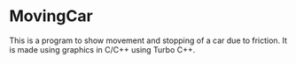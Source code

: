 # MovingCar
This is a program to show movement and stopping of a car due to friction.
It is made using graphics in C/C++ using Turbo C++.
